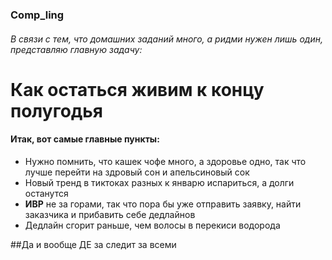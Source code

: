 ### Comp_ling
###### В связи с тем, что домашних заданий много, а _ридми_ нужен лишь один, представляю главную задачу:
# Как остаться живим к концу полугодья
#### Итак, вот самые главные пункты:
* Нужно помнить, что кашек чофе много, а здоровье одно, так что лучше перейти на здровый сон и апельсиновый сок
* Новый тренд в тиктоках разных к январю испариться, а долги останутся
* **ИВР** не за горами, так что пора бы уже отправить заявку, найти заказчика и прибавить себе дедлайнов
* Дедлайн сгорит раньше, чем волосы в перекиси водорода


##Да и вообще ДЕ за следит за всеми
